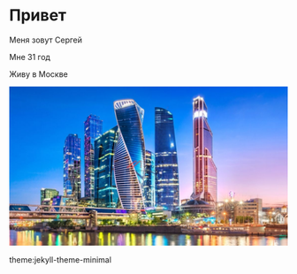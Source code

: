 # Привет

Меня зовут Сергей

Мне 31 год

Живу в Москве

![Moscow](635a811bf1ab5.jpg)

theme:jekyll-theme-minimal